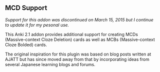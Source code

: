 MCD Support
-----------

*Support for this addon was discontinued on March 15, 2015 but I continue to update it for my pesonal use.*

This Anki 2.1 addon provides additional support for creating MCDs (Massive-context Cloze Deletion) cards as well as MCBs (Massive-context Cloze Bolded) cards.

The original inspiration for this plugin was based on blog posts written at AJATT but has since moved away from that by incorporating ideas from several Japanese learning blogs and forums.
